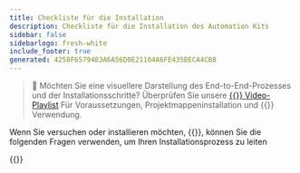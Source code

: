 ```yaml
---
title: Checkliste für die Installation
description: Checkliste für die Installation des Automation Kits
sidebar: false
sidebarlogo: fresh-white
include_footer: true
generated: 4258F6579483A6A56D0E21104A6FE435BECA4CB8
---
```


> 🎥 Möchten Sie eine visuellere Darstellung des End-to-End-Prozesses und der Installationsschritte? Überprüfen Sie unsere <a href='https://www.youtube.com/playlist?list=PLi9EhCY4z99VlRg4j7D1Or6XfXbUcEWZy' target='_blank'>{{<product-name>}} Video-Playlist</a> Für Voraussetzungen, Projektmappeninstallation und {{<product-name>}} Verwendung.

Wenn Sie versuchen oder installieren möchten, {{<product-name>}}, können Sie die folgenden Fragen verwenden, um Ihren Installationsprozess zu leiten

{{<questions name="/content/de/get-started/install-checklist.json" completed="Vielen Dank, dass Sie die Checkliste für die Installation ausgefüllt haben." shownavigationbuttons="false" locale="de">}}
